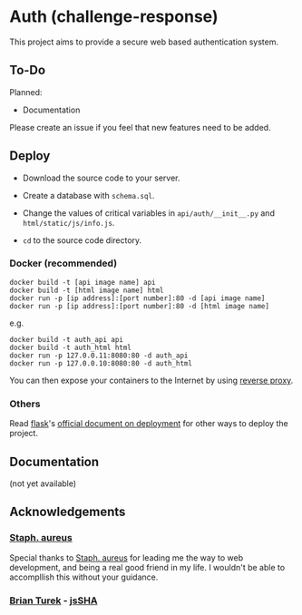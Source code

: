 # Auth (challenge-response)

This project aims to provide a secure web based authentication system.

## To-Do

Planned:

- Documentation
  
Please create an issue if you feel that new features need to be added.

## Deploy

- Download the source code to your server.

- Create a database with `schema.sql`.

- Change the values of critical variables in `api/auth/__init__.py` and `html/static/js/info.js`.

- `cd` to the source code directory.

### Docker (recommended)

```
docker build -t [api image name] api
docker build -t [html image name] html
docker run -p [ip address]:[port number]:80 -d [api image name]
docker run -p [ip address]:[port number]:80 -d [html image name]
```
e.g.

```
docker build -t auth_api api
docker build -t auth_html html
docker run -p 127.0.0.11:8080:80 -d auth_api
docker run -p 127.0.0.10:8080:80 -d auth_html
```

You can then expose your containers to the Internet by using [reverse proxy](http://flask.pocoo.org/docs/1.0/deploying/wsgi-standalone/#proxy-setups).

### Others

Read [flask](https://github.com/pallets/flask)'s [official document on deployment](http://flask.pocoo.org/docs/1.0/tutorial/deploy/?highlight=deploy) for other ways to deploy the project.

## Documentation

(not yet available)

## Acknowledgements

### [**Staph. aureus**](https://github.com/StephDC)

Special thanks to [Staph. aureus](https://github.com/StephDC) for leading me the way to web development, and being a real good friend in my life. I wouldn't be able to accompllish this without your guidance.

### [Brian Turek](https://github.com/Caligatio) - [jsSHA](https://github.com/Caligatio/jsSHA)
